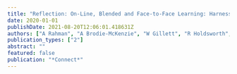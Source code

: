 ```yaml
---
title: "Reflection: On-Line, Blended and Face-to-Face Learning: Harnessing Flexibility and Freedom'reflections on Remote Learning during the COVID-19 Pandemic'"
date: 2020-01-01
publishDate: 2021-08-20T12:06:01.418631Z
authors: ["A Rahman", "A Brodie-McKenzie", "W Gillett", "R Holdsworth", "Keith Heggart", " ..."]
publication_types: ["2"]
abstract: ""
featured: false
publication: "*Connect*"
---
```


